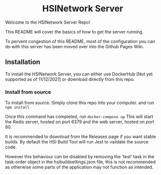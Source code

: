<div align="center">
	<h1>
		HSINetwork Server
	</h1>
</div>

Welcome to the HSINetwork Server Repo!

This README will cover the basics of how to get the server running.

To pervent congestion of this README, most of the configuration you can do with this server has been moved over into the Github Pages Wiki.

## Installation

To install the HSINetwork Server, you can either use DockerHub [Not yet supported as of 11/12/2021] or download directly from this repo.

### Install from source

To install from source. Simply clone this repo into your computer. and run
``` npm install ```

Once this command has completed, run
``` docker-compose up ```
This will start the Redis server, hosted on port 6379 and the web server, hosted on port 80.

It is recommended to download from the Releases page if you want stable builds. By default the HSI Build Tool will run Jest to vaildate the source code.

However this behaviour can be disabled by removing the 'test' task in the task-order object in the hsibuildsettings.json file, this is not recommended as otherwise some parts of the application may not function as intended.